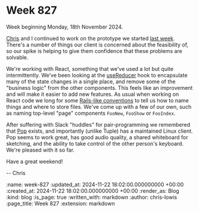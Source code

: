 Week 827
========

Week beginning Monday, 18th November 2024.

[Chris][chris-roos] and I continued to work on the prototype we started [last week](/week-826). There's a number of things our client is concerned about the feasibility of, so our spike is helping to give them confidence that these problems are solvable.

We're working with React, something that we've used a lot but quite intermittently. We've been looking at the [useReducer](https://react.dev/reference/react/useReducer) hook to encapsulate many of the state changes in a single place, and remove some of the "business logic" from the other components. This feels like an improvement and will make it easier to add new features. As usual when working on React code we long for some [Rails-like conventions](https://guides.rubyonrails.org/v8.0/layouts_and_rendering.html#rendering-by-default-convention-over-configuration-in-action) to tell us how to name things and where to store files. We've come up with a few of our own, such as naming top-level "page" components `FooNew`, `FooShow` or `FooIndex`.

After suffering with Slack "huddles" for pair-programming we remembered that [Pop](https://pop.com/home) exists, and importantly (unlike Tuple) has a maintained Linux client. Pop seems to work great, has good audio quality, a shared whiteboard for sketching, and the ability to take control of the other person's keyboard. We're pleased with it so far.

Have a great weekend!

-- Chris

[chris-roos]: /chris-roos

:name: week-827
:updated_at: 2024-11-22 18:02:00.000000000 +00:00
:created_at: 2024-11-22 18:02:00.000000000 +00:00
:render_as: Blog
:kind: blog
:is_page: true
:written_with: markdown
:author: chris-lowis
:page_title: Week 827
:extension: markdown
